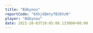 ```yaml
---
title: "Bãbynou"
reportCode: "6XhjdQmtyfBJDVzN"
player: "Bãbynou"
date: 2021-10-03T19:05:08.133000+00:00
---
```

